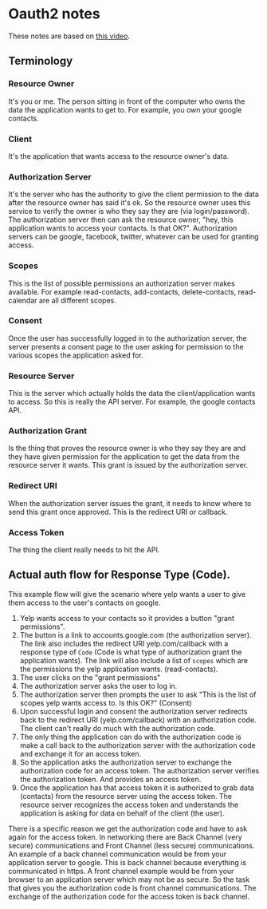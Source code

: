 # Oauth2 notes
These notes are based on [this video](https://www.youtube.com/watch?v=996OiexHze0).

## Terminology

### Resource Owner
It's you or me. The person sitting in front of the computer who owns the data the application wants to get to. For example, you own your google contacts.

### Client
It's the application that wants access to the resource owner's data.

### Authorization Server
It's the server who has the authority to give the client permission to the data after the resource owner has said it's ok. So the resource owner uses this
service to verify the owner is who they say they are (via login/password). The authorization server then can ask the resource owner, "hey, this application
wants to access your contacts. Is that OK?". Authorization servers can be google, facebook, twitter, whatever can be used for granting access.

### Scopes
This is the list of possible permissions an authorization server makes available. For example read-contacts, add-contacts, delete-contacts, read-calendar are all different scopes.

### Consent
Once the user has successfully logged in to the authorization server, the server presents a consent page to the user asking for permission to the various scopes the application asked for.

### Resource Server
This is the server which actually holds the data the client/application wants to access. So this is really the API server. For example, the google contacts API.

### Authorization Grant
Is the thing that proves the resource owner is who they say they are and they have given permission for the application to get the data from the resource server
it wants. This grant is issued by the authorization server.

### Redirect URI
When the authorization server issues the grant, it needs to know where to send this grant once approved. This is the redirect URI or callback.

### Access Token
The thing the client really needs to hit the API.

## Actual auth flow for Response Type (Code).
This example flow will give the scenario where yelp wants a user to give them access to the user's contacts on google.

1. Yelp wants access to your contacts so it provides a button "grant permissions".
1. The button is a link to accounts.google.com (the authorization server). The link also includes the redirect URI yelp.com/callback with a response type of `Code` (Code is what type of authorization grant the application wants). The link will also include a list of `scopes` which are the permissions the yelp
application wants. (read-contacts).
1. The user clicks on the "grant permissions"
1. The authorization server asks the user to log in.
1. The authorization server then prompts the user to ask "This is the list of scopes yelp wants access to. Is this OK?" (Consent)
1. Upon successful login and consent the authorization server redirects back to the redirect URI (yelp.com/callback) with an authorization code. The client can't really do much with the authorization code. 
1. The only thing the application can do with the authorization code is make a call back to the authorization server with the authorization code and exchange it for an access token.
1. So the application asks the authorization server to exchange the authorization code for an access token. The authorization server verifies the authorization token. And provides an access token.
1. Once the application has that access token it is authorized to grab data (contacts) from the resource server using the access token. The resource server recognizes the access token and understands the application is asking for data on behalf of the client (the user).


There is a specific reason we get the authorization code and have to ask again for the access token. In networking there are Back Channel (very secure) communications and Front Channel (less secure) communications. An example of a back channel communication would be from your application server to google. This
is back channel because everything is communicated in https. A front channel example would be from your browser to an application server which may not be as secure. So the task that gives you the authorization code is front channel communications. The exchange of the authorization code for the access token is back channel.
